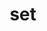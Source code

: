 ---
layout: landing_page
sidebar: qq_cli_command_reference_sidebar
summary: Listing of commands for set
title: set
zendesk_source: qq CLI Command Guide

---